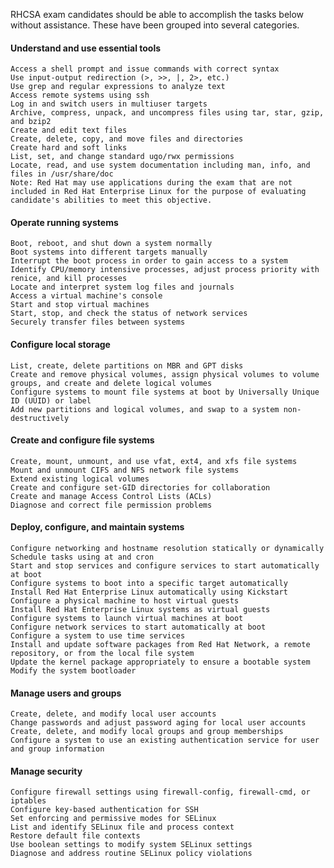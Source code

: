 RHCSA exam candidates should be able to accomplish the tasks below without assistance. These have been grouped into several categories.

#### Understand and use essential tools
	Access a shell prompt and issue commands with correct syntax
	Use input-output redirection (>, >>, |, 2>, etc.)
	Use grep and regular expressions to analyze text
	Access remote systems using ssh
	Log in and switch users in multiuser targets
	Archive, compress, unpack, and uncompress files using tar, star, gzip, and bzip2
	Create and edit text files
	Create, delete, copy, and move files and directories
	Create hard and soft links
	List, set, and change standard ugo/rwx permissions
	Locate, read, and use system documentation including man, info, and files in /usr/share/doc
	Note: Red Hat may use applications during the exam that are not included in Red Hat Enterprise Linux for the purpose of evaluating candidate's abilities to meet this objective.

#### Operate running systems
	Boot, reboot, and shut down a system normally
	Boot systems into different targets manually
	Interrupt the boot process in order to gain access to a system
	Identify CPU/memory intensive processes, adjust process priority with renice, and kill processes
	Locate and interpret system log files and journals
	Access a virtual machine's console
	Start and stop virtual machines
	Start, stop, and check the status of network services
	Securely transfer files between systems
#### Configure local storage
	List, create, delete partitions on MBR and GPT disks
	Create and remove physical volumes, assign physical volumes to volume groups, and create and delete logical volumes
	Configure systems to mount file systems at boot by Universally Unique ID (UUID) or label
	Add new partitions and logical volumes, and swap to a system non-destructively
#### Create and configure file systems
	Create, mount, unmount, and use vfat, ext4, and xfs file systems
	Mount and unmount CIFS and NFS network file systems
	Extend existing logical volumes
	Create and configure set-GID directories for collaboration
	Create and manage Access Control Lists (ACLs)
	Diagnose and correct file permission problems
#### Deploy, configure, and maintain systems
	Configure networking and hostname resolution statically or dynamically
	Schedule tasks using at and cron
	Start and stop services and configure services to start automatically at boot
	Configure systems to boot into a specific target automatically
	Install Red Hat Enterprise Linux automatically using Kickstart
	Configure a physical machine to host virtual guests
	Install Red Hat Enterprise Linux systems as virtual guests
	Configure systems to launch virtual machines at boot
	Configure network services to start automatically at boot
	Configure a system to use time services
	Install and update software packages from Red Hat Network, a remote repository, or from the local file system
	Update the kernel package appropriately to ensure a bootable system
	Modify the system bootloader
#### Manage users and groups
	Create, delete, and modify local user accounts
	Change passwords and adjust password aging for local user accounts
	Create, delete, and modify local groups and group memberships
	Configure a system to use an existing authentication service for user and group information
#### Manage security
	Configure firewall settings using firewall-config, firewall-cmd, or iptables
	Configure key-based authentication for SSH
	Set enforcing and permissive modes for SELinux
	List and identify SELinux file and process context
	Restore default file contexts
	Use boolean settings to modify system SELinux settings
	Diagnose and address routine SELinux policy violations
